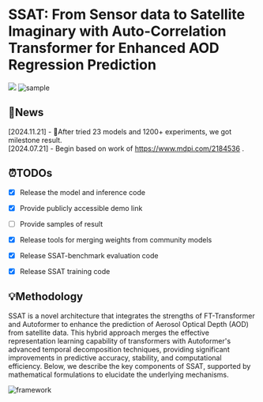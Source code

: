 # SSAT: From Sensor data to Satellite Imaginary with Auto-Correlation Transformer for Enhanced AOD Regression Prediction

<a href='https:/'><img src='https://img.shields.io/badge/Paper-Arxiv-red'></a> 
![sample](docs/sample.jpg "sample")

## 📌News

[2024.11.21] - 🧨After tried 23 models and 1200+ experiments, we got milestone result.  
[2024.07.21] - Begin based on work of https://www.mdpi.com/2184536 .  

## ⏰TODOs
- [x] Release the model and inference code
- [x] Provide publicly accessible demo link
- [ ] Provide samples of result
- [x] Release tools for merging weights from community models
- [x] Release SSAT-benchmark evaluation code
- [x] Release SSAT training code
 

## 💡Methodology
SSAT is a novel architecture that integrates the strengths of FT-Transformer and Autoformer to enhance the prediction of Aerosol Optical Depth (AOD) from satellite data. This hybrid approach merges the effective representation learning capability of transformers with Autoformer's advanced temporal decomposition techniques, providing significant improvements in predictive accuracy, stability, and computational efficiency. Below, we describe the key components of SSAT, supported by mathematical formulations to elucidate the underlying mechanisms.

![framework](docs/framework.jpg "framework")
